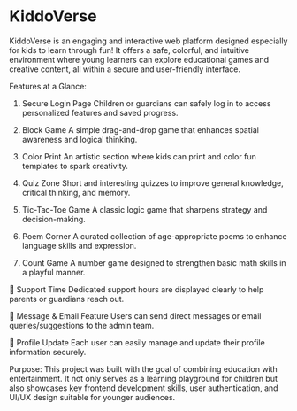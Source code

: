 # KiddoVerse
KiddoVerse is an engaging and interactive web platform designed especially for kids to learn through fun! It offers a safe, colorful, and intuitive environment where young learners can explore educational games and creative content, all within a secure and user-friendly interface.

Features at a Glance:
1. Secure Login Page
Children or guardians can safely log in to access personalized features and saved progress.

2.  Block Game
A simple drag-and-drop game that enhances spatial awareness and logical thinking.

3. Color Print
An artistic section where kids can print and color fun templates to spark creativity.

4. Quiz Zone
Short and interesting quizzes to improve general knowledge, critical thinking, and memory.

5. Tic-Tac-Toe Game
A classic logic game that sharpens strategy and decision-making.

6. Poem Corner
A curated collection of age-appropriate poems to enhance language skills and expression.

7. Count Game
A number game designed to strengthen basic math skills in a playful manner.


📅 Support Time
Dedicated support hours are displayed clearly to help parents or guardians reach out.

📩 Message & Email Feature
Users can send direct messages or email queries/suggestions to the admin team.

📝 Profile Update
Each user can easily manage and update their profile information securely.


Purpose:
This project was built with the goal of combining education with entertainment. It not only serves as a learning playground for children but also showcases key frontend development skills, user authentication, and UI/UX design suitable for younger audiences.
